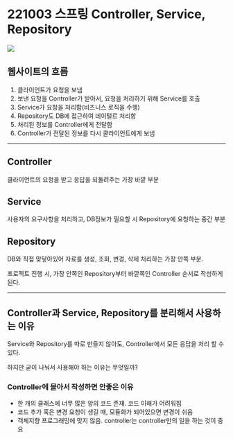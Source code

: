# 221003 스프링 Controller, Service, Repository

![](https://velog.velcdn.com/images/yuns8708/post/3719993d-517b-47ee-ba1b-4d845baea021/image.png)

## 웹사이트의 흐름
1. 클라이언트가 요청을 보냄
2. 보낸 요청을 Controller가 받아서, 요청을 처리하기 위해 Service를 호출
3. Service가 요청을 처리함(비즈니스 로직을 수행)
4. Repository도 DB에 접근하여 데이털르 처리함
5. 처리된 정보를 Controller에게 전달함
6. Controller가 전달된 정보를 다시 클라이언트에게 보냄

---

## Controller
클라이언트의 요청을 받고 응답을 되돌려주는 가장 바깥 부분

## Service
사용자의 요구사항을 처리하고, DB정보가 필요할 시 Repository에 요청하는 중간 부분

## Repository
DB와 직접 맞닿아있어 자료를 생성, 조회, 변경, 삭제 처리하는 가장 안쪽 부분.

프로젝트 진행 시, 가장 안쪽인 Repository부터 바깥쪽인 Controller 순서로 작성하게 된다.

---

## Controller과 Service, Repository를 분리해서 사용하는 이유

Service와 Repository를 따로 만들지 않아도, Controller에서 모든 응답을 처리 할 수 있다.

하지만 굳이 나눠서 사용해야 하는 이유는 무엇일까?

### Controller에 몰아서 작성하면 안좋은 이유
- 한 개의 클래스에 너무 많은 양의 코드 존재. 코드 이해가 어려워짐
- 코드 추가 혹은 변경 요청이 생길 때, 모듈화가 되어있으면 변경이 쉬움
- 객체지향 프로그래밍에 맞지 않음. controller는 controller만의 일을 하는 것이 중요
